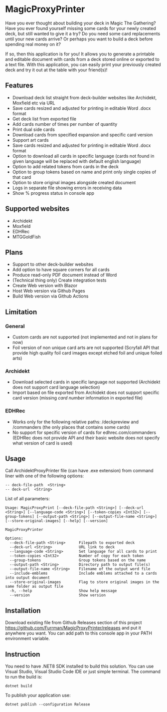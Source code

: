 # MagicProxyPrinter

Have you ever thought about building your deck in Magic The Gathering? Have you ever found yourself missing some cards for your newly created deck, but still wanted to give it a try? Do you need some card replacements until your new cards arrive? Or perhaps you want to build a deck before spending real money on it?

If so, then this application is for you! It allows you to generate a printable and editable document with cards from a deck stored online or exported to a text file. With this application, you can easily print your previously created deck and try it out at the table with your friend(s)!

## Features

- Download deck list straight from deck-builder websites like Archidekt, Moxfield etc via URL 
- Save cards resized and adjusted for printing in editable Word .docx format
- Get deck list from exported file
- Add cards number of times per number of quantity
- Print dual side cards
- Download cards from specified expansion and specific card version
- Support art cards
- Save cards resized and adjusted for printing in editable Word .docx format
- Option to download all cards in specific language (cards not found in given language will be replaced with default english language)
- Option to add related tokens from cards in the deck
- Option to group tokens based on name and print only single copies of that card
- Option to store original images alongside created document
- Logs in separate file showing errors in receiving data
- Show % progress status in console app

## Supported websites

- Archidekt
- Moxfield
- EDHRec
- MTGGoldFish

## Plans

- Support to other deck-builder websites
- Add option to have square corners for all cards
- Produce read-only PDF document instead of Word
- (Technical thing only) Create integration tests
- Create Web version with Blazor
- Host Web version via Github Pages
- Build Web version via Github Actions

## Limitation

### General

- Custom cards are not supported (not implemented and not in plans for now)
- Foil version of non unique card arts are not supported (Scryfall API that provide high quality foil card images except etched foil and unique foiled arts)

### Archidekt

- Download selected cards in specific language not supported (Archidekt does not support card language selection)
- Import based on file exported from Archidekt does not support specific card version (missing *card number* information in exported file)

### EDHRec

- Works only for the following relative paths: /deckpreview and /commanders (the only places that contains some cards)
- No support for specific version of cards for edhrec.com/commanders (EDHRec does not provide API and their basic website does not specify what version of card is used)

## Usage

Call ArchidektProxyPrinter file (can have .exe extension) from command liner with one of the following options:

    -- deck-file-path  <String>
    -- deck-url  <String>

List of all parameters:
```
Usage: MagicProxyPrint [--deck-file-path <String>] [--deck-url <String>] [--language-code <String>] [--token-copies <Int32>] [--group-tokens] [--output-path <String>] [--output-file-name <String>] [--store-original-images] [--help] [--version]

MagicProxyPrinter

Options:
  --deck-file-path <String>      Filepath to exported deck
  --deck-url <String>            URL link to deck
  --language-code <String>       Set language for all cards to print
  --token-copies <Int32>         Number of copy for each token
  --group-tokens                 Group tokens based on the name
  --output-path <String>         Directory path to output file(s)
  --output-file-name <String>    Filename of the output word file
  --include-emblems              Include emblems attached to a cards into output document
  --store-original-images        Flag to store original images in the same folder as output file
  -h, --help                     Show help message
  --version                      Show version
  ```

## Installation

Download existing file from Github Releases section of this project https://github.com/Furrman/MagicProxyPrinter/releases and put it anywhere you want. You can add path to this console app in your PATH environment variable.

## Instruction

You need to have .NET8 SDK installed to build this solution. You can use Visual Studio, Visual Studio Code IDE or just simple terminal. The command to run the build is:

`dotnet build`

To publish your application use:

`dotnet publish --configuration Release`
